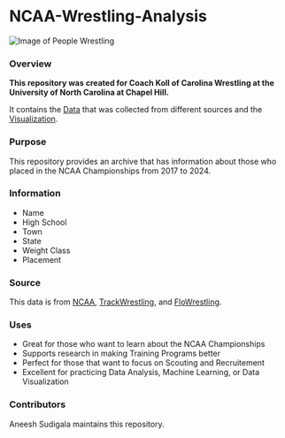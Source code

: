 # NCAA-Wrestling-Analysis

![Image of People Wrestling](https://images.unsplash.com/photo-1542468019-550cb643a5e3?q=80&w=2670&auto=format&fit=crop&ixlib=rb-4.0.3&ixid=M3wxMjA3fDB8MHxwaG90by1wYWdlfHx8fGVufDB8fHx8fA%3D%3D)

### **Overview**

**This repository was created for Coach Koll of Carolina Wrestling at the University of North Carolina at Chapel Hill.**

It contains the [Data](https://github.com/AneeshSudigala2006/NCAA-Wrestling-Analysis/tree/main/Data) that was collected from different sources and the [Visualization](https://github.com/AneeshSudigala2006/NCAA-Wrestling-Analysis/tree/main/Data).

### **Purpose**

This repository provides an archive that has information about those who placed in the NCAA Championships from 2017 to 2024.

### **Information**

- Name
- High School
- Town
- State
- Weight Class
- Placement

### **Source**

This data is from [NCAA](https://www.ncaa.com/), [TrackWrestling](https://www.trackwrestling.com/TWHome.jsp?TIM=1733977580667&twSessionId=mqyfppmmah), and [FloWrestling](https://www.flowrestling.org/signup?utm_medium=ppc&utm_source=google&utm_term=162416502451.c.flowrestling&utm_content=signup&utm_campaign=branded&gad_source=1&gclid=CjwKCAiAjeW6BhBAEiwAdKltMmAI5njQqtw13-cNoAnyXhtbxP5M1N4OJH-bEH9vquQ0tBJVOB7uhBoCGzUQAvD_BwE).

### **Uses**

- Great for those who want to learn about the NCAA Championships
- Supports research in making Training Programs better
- Perfect for those that want to focus on Scouting and Recruitement
- Excellent for practicing Data Analysis, Machine Learning, or Data Visualization

### **Contributors**

Aneesh Sudigala maintains this repository.
